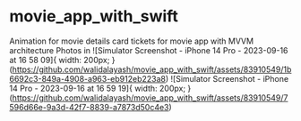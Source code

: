 # movie_app_with_swift
Animation for movie details card tickets for movie app with MVVM architecture
Photos in
![Simulator Screenshot - iPhone 14 Pro - 2023-09-16 at 16 58 09]{ width: 200px; }(https://github.com/walidalayash/movie_app_with_swift/assets/83910549/1b6692c3-849a-4908-a963-eb912eb223a8)
![Simulator Screenshot - iPhone 14 Pro - 2023-09-16 at 16 59 19]{ width: 200px; }(https://github.com/walidalayash/movie_app_with_swift/assets/83910549/7596d66e-9a3d-42f7-8839-a7873d50c4e3)
